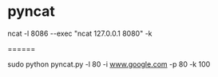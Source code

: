 pyncat
======

ncat -l 8086 --exec "ncat 127.0.0.1 8080" -k

======


sudo python pyncat.py -l 80 -i www.google.com -p 80 -k 100

